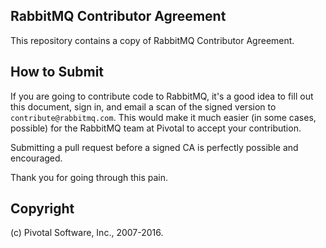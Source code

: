 ## RabbitMQ Contributor Agreement

This repository contains a copy of RabbitMQ Contributor Agreement.

## How to Submit

If you are going to contribute code to RabbitMQ, it's a good idea to fill out this
document, sign in, and email a scan of the signed version to `contribute@rabbitmq.com`.
This would make it much easier
(in some cases, possible) for the RabbitMQ team at Pivotal to accept your
contribution.

Submitting a pull request before a signed CA is perfectly possible
and encouraged.

Thank you for going through this pain.


## Copyright

(c) Pivotal Software, Inc., 2007-2016.
